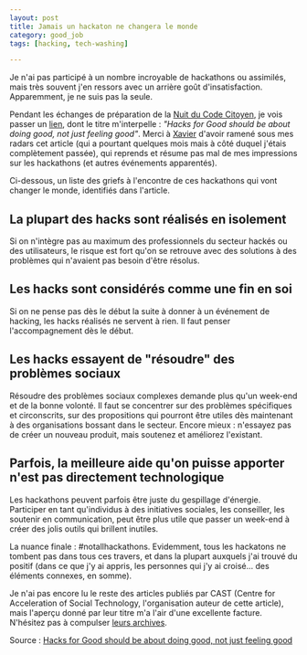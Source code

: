 ```yaml
---
layout: post
title: Jamais un hackaton ne changera le monde
category: good_job
tags: [hacking, tech-washing]

---
```


Je n'ai pas participé à un nombre incroyable de hackathons ou assimilés, mais très souvent j'en ressors avec un arrière goût d'insatisfaction. Apparemment, je ne suis pas la seule.


<!--more-->

Pendant les échanges de préparation de la [Nuit du Code Citoyen](https://codecitoyen.github.io/), je vois passer un [lien][source], dont le titre m'interpelle : *"Hacks for Good should be about doing good, not just feeling good"*. Merci à [Xavier](https://twitter.com/XavierLava) d'avoir ramené sous mes radars cet article (qui a pourtant quelques mois mais à côté duquel j'étais complètement passée), qui reprends et résume pas mal de mes impressions sur les hackathons (et autres événements apparentés).


Ci-dessous, un liste des griefs à l'encontre de ces hackathons qui vont changer le monde, identifiés dans l'article.

## La plupart des hacks sont réalisés en isolement

Si on n'intègre pas au maximum des professionnels du secteur hackés ou des utilisateurs, le risque est fort qu'on se retrouve avec des solutions à des problèmes qui n'avaient pas besoin d'être résolus.

## Les hacks sont considérés comme une fin en soi

Si on ne pense pas dès le début la suite à donner à un événement de hacking, les hacks réalisés ne servent à rien. Il faut penser l'accompagnement dès le début.

## Les hacks essayent de "résoudre" des problèmes sociaux

Résoudre des problèmes sociaux complexes demande plus qu'un week-end et de la bonne volonté. Il faut se concentrer sur des problèmes spécifiques et circonscrits, sur des propositions qui pourront être utiles dès maintenant à des organisations bossant dans le secteur. Encore mieux : n'essayez pas de créer un nouveau produit, mais soutenez et améliorez l'existant.

## Parfois, la meilleure aide qu'on puisse apporter n'est pas directement technologique

Les hackathons peuvent parfois être juste du gespillage d'énergie. Participer en tant qu'individus à des initiatives sociales, les conseiller, les soutenir en communication, peut être plus utile que passer un week-end à créer des jolis outils qui brillent inutiles.


La nuance finale : #notallhackathons. Evidemment, tous les hackatons ne tombent pas dans tous ces travers, et dans la plupart auxquels j'ai trouvé du positif (dans ce que j'y ai appris, les personnes qui j'y ai croisé... des éléments connexes, en somme). 

Je n'ai pas encore lu le reste des articles publiés par CAST (Centre for Acceleration of Social Technology, l'organisation auteur de cette article), mais l'aperçu donné par leur titre m'a l'air d'une excellente facture. N'hésitez pas à compulser [leurs archives](https://medium.com/@wearecast).

Source : [Hacks for Good should be about doing good, not just feeling good][source]

[source]: https://medium.com/@wearecast/hacks-for-good-should-be-about-doing-good-not-just-feeling-good-kieron-kirkland-ae626ff4e05#.gvh3hchg2
